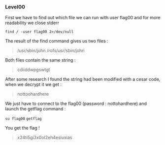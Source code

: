 ### Level00

First we have to find out which file we can run with user flag00 and for more readability we close stderr

`find / -user flag00 2>/dev/null`

The result of the find command gives us two files :

> /usr/sbin/john
/rofs/usr/sbin/john

Both files contain the same string :

> cdiiddwpgswtgt

After some research I found the string had been modified with a cesar code, when we decrypt it we get :

> nottoohardhere 

We just have to connect to the flag00 (password : nottohardhere) and launch the getflag command :

`su flag00`
`getflag`

You get the flag ! 
> x24ti5gi3x0ol2eh4esiuxias

